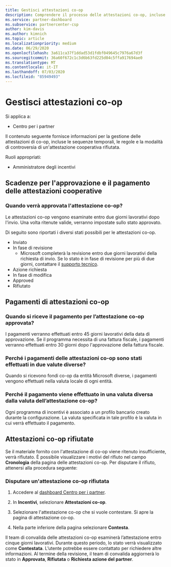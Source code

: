 ```yaml
---
title: Gestisci attestazioni co-op
description: Comprendere il processo delle attestazioni co-op, incluse le scadenze, i problemi di valuta e come disputare un'attestazione co-op rifiutata.
ms.service: partner-dashboard
ms.subservice: partnercenter-csp
author: kim-davis
ms.author: kimnich
ms.topic: article
ms.localizationpriority: medium
ms.date: 06/29/2020
ms.openlocfilehash: 3a611ca37f1ddad53d1fdbf049645c7976a67d3f
ms.sourcegitcommit: 36a60f672c1c3d6b63fd225d04c5ffa917694ae0
ms.translationtype: MT
ms.contentlocale: it-IT
ms.lasthandoff: 07/03/2020
ms.locfileid: "85949493"
---
```

# <a name="manage-co-op-claims"></a>Gestisci attestazioni co-op

Si applica a:

- Centro per i partner

Il contenuto seguente fornisce informazioni per la gestione delle attestazioni di co-op, incluse le sequenze temporali, le regole e la modalità di controversia di un'attestazione cooperativa rifiutata.

Ruoli appropriati:

- Amministratore degli incentivi

## <a name="co-op-claims-approval-and-payment-deadlines"></a>Scadenze per l'approvazione e il pagamento delle attestazioni cooperative

### <a name="when-will-my-co-op-claim-be-approved"></a>Quando verrà approvata l'attestazione co-op?

Le attestazioni co-op vengono esaminate entro due giorni lavorativi dopo l'invio. Una volta ritenute valide, verranno impostate sullo stato approvato.  

Di seguito sono riportati i diversi stati possibili per le attestazioni co-op.

- Inviato
- In fase di revisione
  - Microsoft completerà la revisione entro due giorni lavorativi della richiesta di invio. Se lo stato è in fase di revisione per più di due giorni, contattare il [supporto tecnico](https://partner.microsoft.com/dashboard/support/incentives/servicerequests?category=incentives).
- Azione richiesta
- In fase di modifica
- Approved
- Rifiutato

## <a name="co-op-claim-payments"></a>Pagamenti di attestazioni co-op

### <a name="when-will-i-get-the-payment-for-the-approved-co-op-claim"></a>Quando si riceve il pagamento per l’attestazione co-op approvata?

I pagamenti verranno effettuati entro 45 giorni lavorativi della data di approvazione. Se il programma necessita di una fattura fiscale, i pagamenti verranno effettuati entro 30 giorni dopo l'approvazione della fattura fiscale.

### <a name="why-are-my-co-op-claim-payments-made-in-two-different-currencies"></a>Perché i pagamenti delle attestazioni co-op sono stati effettuati in due valute diverse?

Quando si ricevono fondi co-op da entità Microsoft diverse, i pagamenti vengono effettuati nella valuta locale di ogni entità.  

### <a name="why-was-i-paid-in-a-currency-other-than-my-co-op-claim-currency"></a>Perché il pagamento viene effettuato in una valuta diversa dalla valuta dell’attestazione co-op?

Ogni programma di incentivi è associato a un profilo bancario creato durante la configurazione. La valuta specificata in tale profilo è la valuta in cui verrà effettuato il pagamento.

## <a name="rejected-co-op-claims"></a>Attestazioni co-op rifiutate

Se il materiale fornito con l'attestazione di co-op viene ritenuto insufficiente, verrà rifiutato. È possibile visualizzare i motivi del rifiuto nel campo **Cronologia** della pagina delle attestazioni co-op. Per disputare il rifiuto, attenersi alla procedura seguente:

### <a name="dispute-a-rejected-co-op-claim"></a>Disputare un'attestazione co-op rifiutata

1. Accedere al [dashboard Centro per i partner](https://partner.microsoft.com/dashboard/).

2. In **Incentivi**, selezionare **Attestazioni co-op**.

3. Selezionare l'attestazione co-op che si vuole contestare. Si apre la pagina di attestazione co-op.

4. Nella parte inferiore della pagina selezionare **Contesta**.

Il team di convalida delle attestazioni co-op esaminerà l’attestazione entro cinque giorni lavorativi. Durante questo periodo, lo stato verrà visualizzato come **Contestata**. L’utente potrebbe essere contattato per richiedere altre informazioni. Al termine della revisione, il team di convalida aggiornerà lo stato in **Approvata**, **Rifiutata** o **Richiesta azione del partner**.
